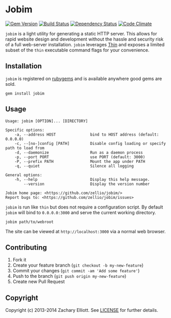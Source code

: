 # Jobim

[![Gem Version](https://badge.fury.io/rb/jobim.png)](http://badge.fury.io/rb/jobim)
[![Build Status](https://secure.travis-ci.org/zellio/jobim.png?branch=master)](http://travis-ci.org/zellio/jobim)
[![Dependency Status](https://gemnasium.com/zellio/jobim.png)](https://gemnasium.com/zellio/jobim)
[![Code Climate](https://codeclimate.com/github/zellio/jobim.png)](https://codeclimate.com/github/zellio/jobim)

`jobim` is a light utility for generating a static HTTP server. This allows
for rapid website design and development without the hassle and security risk
of a full web-server installation. `jobim` leverages
[Thin](//github.com/macournoyer/thin/) and exposes a limited subset of the
`thin` executable command flags for your convenience.

## Installation

`jobim` is registered on [rubygems](//rubygems.org/gems/jobim) and is
available anywhere good gems are sold.

``` shell
gem install jobim
```

## Usage

```
Usage: jobim [OPTION]... [DIRECTORY]

Specific options:
    -a, --address HOST               bind to HOST address (default: 0.0.0.0)
    -c, --[no-]config [PATH]         Disable config loading or specify path to load from
    -d, --daemonize                  Run as a daemon process
    -p, --port PORT                  use PORT (default: 3000)
    -P, --prefix PATH                Mount the app under PATH
    -q, --quiet                      Silence all logging

General options:
    -h, --help                       Display this help message.
        --version                    Display the version number

Jobim home page: <https://github.com/zellio/jobim/>
Report bugs to: <https://github.com/zellio/jobim/issues>
```

`jobim` is run like `thin` but does not require a configuration script. By
default `jobim` will bind to `0.0.0.0:3000` and serve the current working
directory.

``` shell
jobim path/to/webroot
```

The site can be viewed at `http://localhost:3000` via a normal web browser.

## Contributing

1. Fork it
2. Create your feature branch (`git checkout -b my-new-feature`)
3. Commit your changes (`git commit -am 'Add some feature'`)
4. Push to the branch (`git push origin my-new-feature`)
5. Create new Pull Request

## Copyright

Copyright (c) 2013-2014 Zachary Elliott. See [LICENSE](/LICENSE) for further details.
